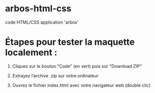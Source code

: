 # arbos-html-css
code HTML/CSS application 'arbos'

# Étapes pour tester la maquette localement :
1. Cliquez sur le bouton "Code" (en vert) puis sur "Download ZIP"

2. Extrayez l’archive .zip sur votre ordinateur

3. Ouvrez le fichier index.html avec votre navigateur web (double clic)

